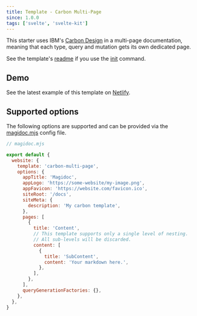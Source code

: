 ```yaml
---
title: Template - Carbon Multi-Page
since: 1.0.0
tags: ['svelte', 'svelte-kit']
---
```


This starter uses IBM's [Carbon Design](https://carbondesignsystem.com/) in a multi-page documentation, meaning that each type, query and mutation gets its own dedicated page.

See the template's [readme](https://github.com/magidoc-org/magidoc/blob/main/packages/starters/carbon-multi-page/README.md) if you use the [init](/cli/init) command.

## Demo

See the latest example of this template on [Netlify](https://magidoc-carbon-multi-page.netlify.app).

## Supported options

The following options are supported and can be provided via the [magidoc.mjs](/cli/magidoc-configuration) config file.

```javascript
// magidoc.mjs

export default {
  website: {
    template: 'carbon-multi-page',
    options: {
      appTitle: 'Magidoc',
      appLogo: 'https://some-website/my-image.png',
      appFavicon: 'https://website.com/favicon.ico',
      siteRoot: '/docs',
      siteMeta: {
        description: 'My carbon template',
      },
      pages: [
        {
          title: 'Content',
          // This template supports only a single level of nesting.
          // All sub-levels will be discarded.
          content: [
            {
              title: 'SubContent',
              content: 'Your markdown here.',
            },
          ],
        },
      ],
      queryGenerationFactories: {},
    },
  },
}
```
